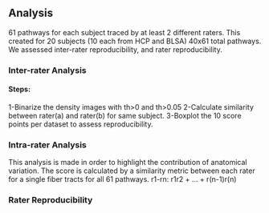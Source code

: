 ## Analysis

61 pathways for each subject traced by at least 2 different raters. This created for 20 subjects (10 each from HCP and BLSA) 
40x61 total pathways. We assessed inter-rater reproducibility, and rater reproducibility. 

### Inter-rater Analysis

#### Steps:

  1-Binarize the density images with th>0 and th>0.05
  2-Calculate similarity between rater(a) and rater(b) for same subject.
  3-Boxplot the 10 score points per dataset to assess reproducibility.

### Intra-rater Analysis

This analysis is made in order to highlight the contribution of anatomical variation. 
The score is calculated by a similarity metric between each rater for a single fiber tracts for all 61 pathways.
r1-rn: r1r2 + ... + r(n-1)r(n)

### Rater Reproducibility
